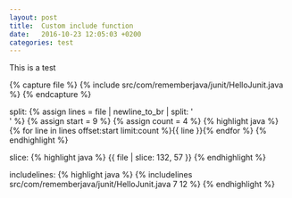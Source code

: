 ```yaml
---
layout: post
title:  Custom include function
date:   2016-10-23 12:05:03 +0200
categories: test
---
```

This is a test

{% capture file %}
    {% include src/com/rememberjava/junit/HelloJunit.java %}
{% endcapture %}

split: 
{% assign lines = file | newline_to_br | split: '<br />' %}
{% assign start = 9 %}
{% assign count = 4 %}
{% highlight java %}
    {% for line in lines offset:start limit:count %}{{ line }}{% endfor %}
{% endhighlight %}

slice:
{% highlight java %}
    {{ file | slice: 132, 57 }}
{% endhighlight %}

includelines: 
{% highlight java %}
    {% includelines src/com/rememberjava/junit/HelloJunit.java 7 12 %}
{% endhighlight %}


